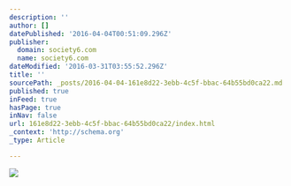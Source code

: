 ```yaml
---
description: ''
author: []
datePublished: '2016-04-04T00:51:09.296Z'
publisher:
  domain: society6.com
  name: society6.com
dateModified: '2016-03-31T03:55:52.296Z'
title: ''
sourcePath: _posts/2016-04-04-161e8d22-3ebb-4c5f-bbac-64b55bd0ca22.md
published: true
inFeed: true
hasPage: true
inNav: false
url: 161e8d22-3ebb-4c5f-bbac-64b55bd0ca22/index.html
_context: 'http://schema.org'
_type: Article

---
```

![](https://01.img.society6.com/society6/img/4et6xmRzbiJ6ShM-6rK7As4taew/w_700,h_700/tapestries/alt-large/~artwork/s6-0038/a/17555081_5578612/~~/night-light-rsb-tapestries.jpg)